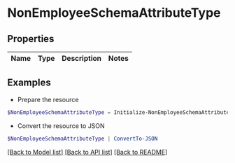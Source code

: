 # NonEmployeeSchemaAttributeType
## Properties

Name | Type | Description | Notes
------------ | ------------- | ------------- | -------------

## Examples

- Prepare the resource
```powershell
$NonEmployeeSchemaAttributeType = Initialize-NonEmployeeSchemaAttributeType 
```

- Convert the resource to JSON
```powershell
$NonEmployeeSchemaAttributeType | ConvertTo-JSON
```

[[Back to Model list]](../README.md#documentation-for-models) [[Back to API list]](../README.md#documentation-for-api-endpoints) [[Back to README]](../README.md)

